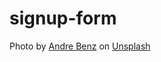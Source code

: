 # signup-form

Photo by <a href="https://unsplash.com/@trapnation?utm_content=creditCopyText&utm_medium=referral&utm_source=unsplash">Andre Benz</a> on <a href="https://unsplash.com/photos/person-in-grey-raincoat-and-orange-car-crossing-the-intersection-lQTf_EUo6Fk?utm_content=creditCopyText&utm_medium=referral&utm_source=unsplash">Unsplash</a>
